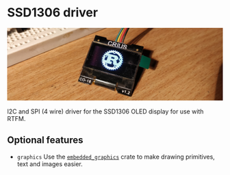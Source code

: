 # SSD1306 driver

![CRIUS display showing the Rust logo](readme_banner.jpg?raw=true)

I2C and SPI (4 wire) driver for the SSD1306 OLED display for use with RTFM.

## Optional features

* `graphics` Use the [`embedded_graphics`](https://github.com/jamwaffles/embedded-graphics) crate to make drawing primitives, text and images easier.